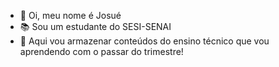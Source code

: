 - 👋 Oi, meu nome é Josué
- 📚 Sou um estudante do SESI-SENAI
- 👀 Aqui vou armazenar conteúdos do ensino técnico que vou aprendendo com o passar do trimestre!


<!---
Aguete/Aguete is a ✨ special ✨ repository because its `README.md` (this file) appears on your GitHub profile.
You can click the Preview link to take a look at your changes.
--->
